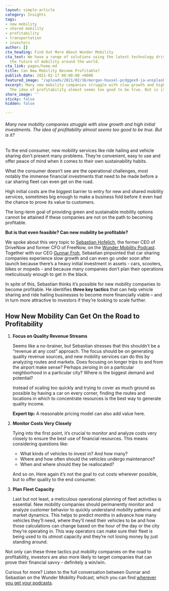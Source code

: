 ```yaml
---
layout: simple-article
category: Insights
tags:
- new mobility
- shared mobility
- profitability
- transportation
- investors
author: []
cta_heading: Find Out More About Wunder Mobility
cta_text: We have a range of solutions using the latest technology driving forward
  the future of mobility around the world.
cta_link: pages/home.md
title: Can New Mobility Become Profitable?
publish_date: 2021-02-17 00:00:00 +0000
featured_image: "/uploads/2021/02/16/morgan-housel-pcdggex9-ja-unsplash.jpg"
excerpt: Many new mobility companies struggle with slow growth and high initial investments.
  The idea of profitability almost seems too good to be true. But is it?
share_image: ''
sticky: false
hidden: false

---
```

###### _Many new mobility companies struggle with slow growth and high initial investments. The idea of profitability almost seems too good to be true. But is it?_

To the end consumer, new mobility services like ride hailing and vehicle sharing don’t present many problems. They’re convenient, easy to use and offer peace of mind when it comes to their own sustainability habits.

What the consumer doesn’t see are the operational challenges, most notably the immense financial investments that need to be made before a car sharing fleet can even get on the road.

High initial costs are the biggest barrier to entry for new and shared mobility services, sometimes big enough to make a business fold before it even had the chance to prove its value to customers.

The long-term goal of providing green and sustainable mobility options cannot be attained if these companies are not on the path to becoming profitable.

**But is that even feasible? Can new mobility be profitable?**

We spoke about this very topic to [Sebastian Hofelich](https://www.linkedin.com/in/sebastianhofelich/), the former CEO of DriveNow and former CFO of FreeNow, on the [Wunder Mobility Podcast](https://linktr.ee/wundermobility). Together with our CEO [Gunnar Froh](https://www.linkedin.com/in/gunnarfroh/), Sebastian pinpointed that car sharing companies experience slow growth and can even go under soon after launch because there’s a heavy initial investment in assets - cars, scooters, bikes or mopeds - and because many companies don’t plan their operations meticulously enough to get in the black.

In spite of this, Sebastian thinks it’s possible for new mobility companies to become profitable. He identifies **three key tactics** that can help vehicle sharing and ride hailing businesses to become more financially viable – and in turn more attractive to investors if they’re looking to scale further.

## How New Mobility Can Get On the Road to Profitability

1. **Focus on Quality Revenue Streams**

   Seems like a no-brainer, but Sebastian stresses that this shouldn’t be a “revenue at any cost” approach. The focus should be on generating quality revenue sources, and new mobility services can do this by analyzing routes and markets. Does focusing on longer trips to and from the airport make sense? Perhaps zeroing in on a particular neighborhood in a particular city? Where is the biggest demand and potential?

   Instead of scaling too quickly and trying to cover as much ground as possible by having a car on every corner, finding the routes and locations in which to concentrate resources is the best way to generate quality income.

   **Expert tip:** A reasonable pricing model can also add value here.
2. **Monitor Costs Very Closely**

   Tying into the first point, it’s crucial to monitor and analyze costs very closely to ensure the best use of financial resources. This means considering questions like:
   * What kinds of vehicles to invest in? And how many?
   * Where and how often should the vehicles undergo maintenance?
   * When and where should they be reallocated?

   And so on. Here again it’s not the goal to cut costs wherever possible, but to offer quality to the end consumer.
3. **Plan Fleet Capacity**

   Last but not least, a meticulous operational planning of fleet activities is essential. New mobility companies should permanently monitor and analyze customer behavior to quickly understand mobility patterns and market dynamics. This helps to predict months in advance how many vehicles they’ll need, where they’ll need their vehicles to be and how those calculations can change based on the hour of the day or the city they’re operating in. This way operators can make sure their fleet is being used to its utmost capacity and they’re not losing money by just standing around.

Not only can these three tactics put mobility companies on the road to profitability, investors are also more likely to target companies that can prove their financial savvy - definitely a win/win.

  
Curious for more? Listen to the full conversation between Gunnar and Sebastian on the Wunder Mobility Podcast, which you can find [wherever you get your podcasts](https://linktr.ee/wundermobility).